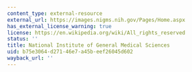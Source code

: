 ```yaml
---
content_type: external-resource
external_url: https://images.nigms.nih.gov/Pages/Home.aspx
has_external_license_warning: true
license: https://en.wikipedia.org/wiki/All_rights_reserved
status: ''
title: National Institute of General Medical Sciences
uid: b75e3064-d271-46e7-a45b-eef26045d602
wayback_url: ''
---
```

